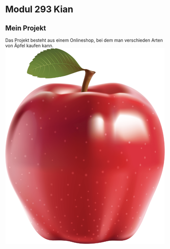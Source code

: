 # Modul 293 Kian

## Mein Projekt

Das Projekt besteht aus einem Onlineshop, bei dem man verschieden Arten von Äpfel kaufen kann.
![](./apple1.png)
